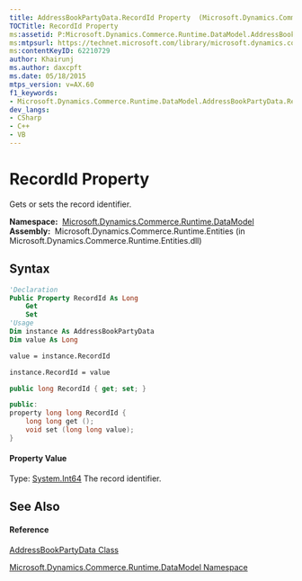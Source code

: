```yaml
---
title: AddressBookPartyData.RecordId Property  (Microsoft.Dynamics.Commerce.Runtime.DataModel)
TOCTitle: RecordId Property
ms:assetid: P:Microsoft.Dynamics.Commerce.Runtime.DataModel.AddressBookPartyData.RecordId
ms:mtpsurl: https://technet.microsoft.com/library/microsoft.dynamics.commerce.runtime.datamodel.addressbookpartydata.recordid(v=AX.60)
ms:contentKeyID: 62210729
author: Khairunj
ms.author: daxcpft
ms.date: 05/18/2015
mtps_version: v=AX.60
f1_keywords:
- Microsoft.Dynamics.Commerce.Runtime.DataModel.AddressBookPartyData.RecordId
dev_langs:
- CSharp
- C++
- VB
---
```


# RecordId Property

Gets or sets the record identifier.

**Namespace:**  [Microsoft.Dynamics.Commerce.Runtime.DataModel](microsoft-dynamics-commerce-runtime-datamodel-namespace.md)  
**Assembly:**  Microsoft.Dynamics.Commerce.Runtime.Entities (in Microsoft.Dynamics.Commerce.Runtime.Entities.dll)

## Syntax

``` vb
'Declaration
Public Property RecordId As Long
    Get
    Set
'Usage
Dim instance As AddressBookPartyData
Dim value As Long

value = instance.RecordId

instance.RecordId = value
```

``` csharp
public long RecordId { get; set; }
```

``` c++
public:
property long long RecordId {
    long long get ();
    void set (long long value);
}
```

#### Property Value

Type: [System.Int64](https://technet.microsoft.com/library/6yy583ek\(v=ax.60\))  
The record identifier.  

## See Also

#### Reference

[AddressBookPartyData Class](addressbookpartydata-class-microsoft-dynamics-commerce-runtime-datamodel.md)

[Microsoft.Dynamics.Commerce.Runtime.DataModel Namespace](microsoft-dynamics-commerce-runtime-datamodel-namespace.md)

